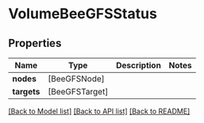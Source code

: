 # VolumeBeeGFSStatus

## Properties

Name | Type | Description | Notes
------------ | ------------- | ------------- | -------------
**nodes** | [BeeGFSNode] |  | 
**targets** | [BeeGFSTarget] |  | 

[[Back to Model list]](../README.md#documentation-for-models) [[Back to API list]](../README.md#documentation-for-api-endpoints) [[Back to README]](../README.md)


